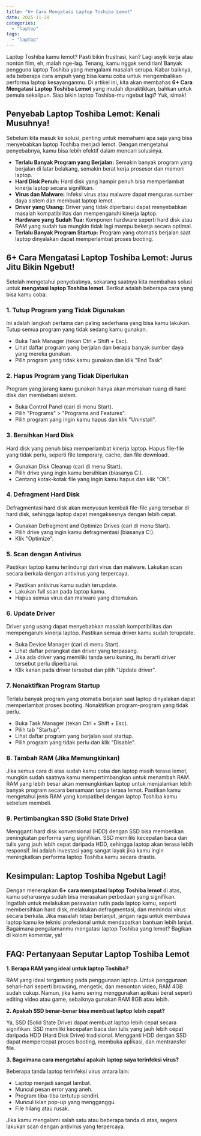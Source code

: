 ```yaml
---
title: "6+ Cara Mengatasi Laptop Toshiba Lemot"
date: 2025-11-28
categories: 
  - "laptop"
tags: 
  - "laptop"
---
```


Laptop Toshiba kamu lemot? Pasti bikin frustrasi, kan? Lagi asyik kerja atau nonton film, eh, malah nge-lag. Tenang, kamu nggak sendirian! Banyak pengguna laptop Toshiba yang mengalami masalah serupa. Kabar baiknya, ada beberapa cara ampuh yang bisa kamu coba untuk mengembalikan performa laptop kesayanganmu. Di artikel ini, kita akan membahas **6+ Cara Mengatasi Laptop Toshiba Lemot** yang mudah dipraktikkan, bahkan untuk pemula sekalipun. Siap bikin laptop Toshiba-mu ngebut lagi? Yuk, simak!

## Penyebab Laptop Toshiba Lemot: Kenali Musuhnya!

Sebelum kita masuk ke solusi, penting untuk memahami apa saja yang bisa menyebabkan laptop Toshiba menjadi lemot. Dengan mengetahui penyebabnya, kamu bisa lebih efektif dalam mencari solusinya.

- **Terlalu Banyak Program yang Berjalan:** Semakin banyak program yang berjalan di latar belakang, semakin berat kerja prosesor dan memori laptop.
- **Hard Disk Penuh:** Hard disk yang hampir penuh bisa memperlambat kinerja laptop secara signifikan.
- **Virus dan Malware:** Infeksi virus atau malware dapat menguras sumber daya sistem dan membuat laptop lemot.
- **Driver yang Usang:** Driver yang tidak diperbarui dapat menyebabkan masalah kompatibilitas dan mempengaruhi kinerja laptop.
- **Hardware yang Sudah Tua:** Komponen hardware seperti hard disk atau RAM yang sudah tua mungkin tidak lagi mampu bekerja secara optimal.
- **Terlalu Banyak Program Startup:** Program yang otomatis berjalan saat laptop dinyalakan dapat memperlambat proses booting.

## 6+ Cara Mengatasi Laptop Toshiba Lemot: Jurus Jitu Bikin Ngebut!

Setelah mengetahui penyebabnya, sekarang saatnya kita membahas solusi untuk **mengatasi laptop Toshiba lemot**. Berikut adalah beberapa cara yang bisa kamu coba:

### 1\. Tutup Program yang Tidak Digunakan

Ini adalah langkah pertama dan paling sederhana yang bisa kamu lakukan. Tutup semua program yang tidak sedang kamu gunakan.

- Buka Task Manager (tekan Ctrl + Shift + Esc).
- Lihat daftar program yang berjalan dan berapa banyak sumber daya yang mereka gunakan.
- Pilih program yang tidak kamu gunakan dan klik "End Task".

### 2\. Hapus Program yang Tidak Diperlukan

Program yang jarang kamu gunakan hanya akan memakan ruang di hard disk dan membebani sistem.

- Buka Control Panel (cari di menu Start).
- Pilih "Programs" > "Programs and Features".
- Pilih program yang ingin kamu hapus dan klik "Uninstall".

### 3\. Bersihkan Hard Disk

Hard disk yang penuh bisa memperlambat kinerja laptop. Hapus file-file yang tidak perlu, seperti file temporary, cache, dan file download.

- Gunakan Disk Cleanup (cari di menu Start).
- Pilih drive yang ingin kamu bersihkan (biasanya C:).
- Centang kotak-kotak file yang ingin kamu hapus dan klik "OK".

### 4\. Defragment Hard Disk

Defragmentasi hard disk akan menyusun kembali file-file yang tersebar di hard disk, sehingga laptop dapat mengaksesnya dengan lebih cepat.

- Gunakan Defragment and Optimize Drives (cari di menu Start).
- Pilih drive yang ingin kamu defragmentasi (biasanya C:).
- Klik "Optimize".

### 5\. Scan dengan Antivirus

Pastikan laptop kamu terlindungi dari virus dan malware. Lakukan scan secara berkala dengan antivirus yang terpercaya.

- Pastikan antivirus kamu sudah terupdate.
- Lakukan full scan pada laptop kamu.
- Hapus semua virus dan malware yang ditemukan.

### 6\. Update Driver

Driver yang usang dapat menyebabkan masalah kompatibilitas dan mempengaruhi kinerja laptop. Pastikan semua driver kamu sudah terupdate.

- Buka Device Manager (cari di menu Start).
- Lihat daftar perangkat dan driver yang terpasang.
- Jika ada driver yang memiliki tanda seru kuning, itu berarti driver tersebut perlu diperbarui.
- Klik kanan pada driver tersebut dan pilih "Update driver".

### 7\. Nonaktifkan Program Startup

Terlalu banyak program yang otomatis berjalan saat laptop dinyalakan dapat memperlambat proses booting. Nonaktifkan program-program yang tidak perlu.

- Buka Task Manager (tekan Ctrl + Shift + Esc).
- Pilih tab "Startup".
- Lihat daftar program yang berjalan saat startup.
- Pilih program yang tidak perlu dan klik "Disable".

### 8\. Tambah RAM (Jika Memungkinkan)

Jika semua cara di atas sudah kamu coba dan laptop masih terasa lemot, mungkin sudah saatnya kamu mempertimbangkan untuk menambah RAM. RAM yang lebih besar akan memungkinkan laptop untuk menjalankan lebih banyak program secara bersamaan tanpa terasa lemot. Pastikan kamu mengetahui jenis RAM yang kompatibel dengan laptop Toshiba kamu sebelum membeli.

### 9\. Pertimbangkan SSD (Solid State Drive)

Mengganti hard disk konvensional (HDD) dengan SSD bisa memberikan peningkatan performa yang signifikan. SSD memiliki kecepatan baca dan tulis yang jauh lebih cepat daripada HDD, sehingga laptop akan terasa lebih responsif. Ini adalah investasi yang sangat layak jika kamu ingin meningkatkan performa laptop Toshiba kamu secara drastis.

## Kesimpulan: Laptop Toshiba Ngebut Lagi!

Dengan menerapkan **6+ cara mengatasi laptop Toshiba lemot** di atas, kamu seharusnya sudah bisa merasakan perbedaan yang signifikan. Ingatlah untuk melakukan perawatan rutin pada laptop kamu, seperti membersihkan hard disk, melakukan defragmentasi, dan memindai virus secara berkala. Jika masalah tetap berlanjut, jangan ragu untuk membawa laptop kamu ke teknisi profesional untuk mendapatkan bantuan lebih lanjut. Bagaimana pengalamanmu mengatasi laptop Toshiba yang lemot? Bagikan di kolom komentar, ya!

## FAQ: Pertanyaan Seputar Laptop Toshiba Lemot

**1\. Berapa RAM yang ideal untuk laptop Toshiba?**

RAM yang ideal tergantung pada penggunaan laptop. Untuk penggunaan sehari-hari seperti browsing, mengetik, dan menonton video, RAM 4GB sudah cukup. Namun, jika kamu sering menggunakan aplikasi berat seperti editing video atau game, sebaiknya gunakan RAM 8GB atau lebih.

**2\. Apakah SSD benar-benar bisa membuat laptop lebih cepat?**

Ya, SSD (Solid State Drive) dapat membuat laptop lebih cepat secara signifikan. SSD memiliki kecepatan baca dan tulis yang jauh lebih cepat daripada HDD (Hard Disk Drive) tradisional. Mengganti HDD dengan SSD dapat mempercepat proses booting, membuka aplikasi, dan mentransfer file.

**3\. Bagaimana cara mengetahui apakah laptop saya terinfeksi virus?**

Beberapa tanda laptop terinfeksi virus antara lain:

- Laptop menjadi sangat lambat.
- Muncul pesan error yang aneh.
- Program tiba-tiba tertutup sendiri.
- Muncul iklan pop-up yang mengganggu.
- File hilang atau rusak.

Jika kamu mengalami salah satu atau beberapa tanda di atas, segera lakukan scan dengan antivirus yang terpercaya.
